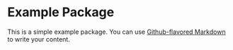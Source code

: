 # Example Package

This is a simple example package. You can use
[Github-flavored Markdown](https://gitlab.lis-lab.fr/sarah.merrouch/application_test.git)
to write your content.
